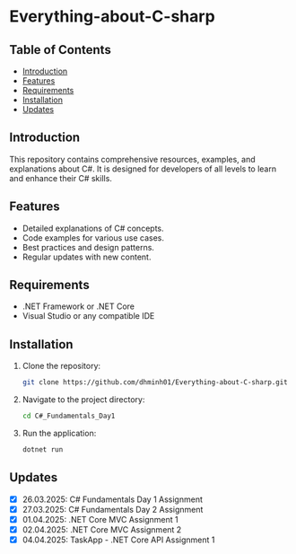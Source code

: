 # Everything-about-C-sharp

## Table of Contents

- [Introduction](#introduction)
- [Features](#features)
- [Requirements](#requirements)
- [Installation](#installation)
- [Updates](#updates)

## Introduction

This repository contains comprehensive resources, examples, and explanations about C#. It is designed for developers of all levels to learn and enhance their C# skills.

## Features

- Detailed explanations of C# concepts.
- Code examples for various use cases.
- Best practices and design patterns.
- Regular updates with new content.

## Requirements

- .NET Framework or .NET Core
- Visual Studio or any compatible IDE

## Installation

1. Clone the repository:
   ```bash
   git clone https://github.com/dhminh01/Everything-about-C-sharp.git
   ```
2. Navigate to the project directory:
   ```bash
   cd C#_Fundamentals_Day1
   ```
3. Run the application:
   ```bash
   dotnet run
   ```

## Updates

- [x] 26.03.2025: C# Fundamentals Day 1 Assignment
- [x] 27.03.2025: C# Fundamentals Day 2 Assignment
- [x] 01.04.2025: .NET Core MVC Assignment 1
- [x] 02.04.2025: .NET Core MVC Assignment 2
- [x] 04.04.2025: TaskApp - .NET Core API Assignment 1
